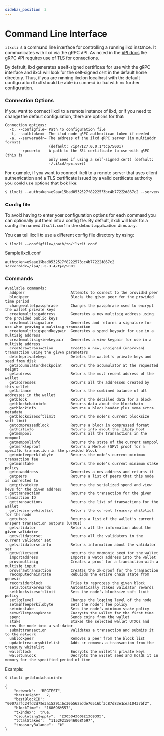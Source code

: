 ```yaml
---
sidebar_position: 3
---
```


# Command Line Interface

`ilxcli` is a command line interface for controlling a running ilxd instance. It communicates with ilxd via the gRPC API.
As noted in the [API docs](https://illium.org/docs/api/overview) the gRPC API requires use of TLS for connections.

By default, ilxd generates a self-signed certificate for use with the gRPC interface and ilxcli will look for the self-signed
cert in the default home directory. Thus, if you are running ilxd on localhost with the default configuration ilxcli should
be able to connect to ilxd with no further configuration. 

### Connection Options

If you want to connect ilxcli to a remote instance of ilxd, or if you need to change the default configuration, there are
options for that:

```
Connection options:
  -C, --configfile= Path to configuration file
  -t, --authtoken=  The ilxd node gRPC authentican token if needed
  -a, --serveraddr= The address of the ilxd gRPC server (in multiaddr format)
                    (default: /ip4/127.0.0.1/tcp/5001)
      --rpccert=    A path to the SSL certificate to use with gRPC (this is
                    only need if using a self-signed cert) (default:
                    ~/.ilxd/rpc.cert)
```

For example, if you want to connect ilxcli to a remote server that uses client authentication and a TLS certificate issued
by a valid certificate authority you could use options that look like:

```javascript
$ ilxcli --authtoken=e9aae15bad0532527f8222573bc4b77222d867c2 --serveraddr=/ip4/1.2.3.4/tpc/5001
```

### Config file

To avoid having to enter your configuration options for each command you can optionally put them into a config file.
By default, ilxcli will look for a config file named `ilxcli.conf` in the default application directory.

You can tell ilxcli to use a different config file directory by using:
```
$ ilxcli --configfile=/path/to/ilxcli.conf
```

Sample ilxcli.conf:
```
authtoken=e9aae15bad0532527f8222573bc4b77222d867c2
serveraddr=/ip4/1.2.3.4/tpc/5001
```

### Commands

```
Available commands:
  addpeer                     Attempts to connect to the provided peer
  blockpeer                   Blocks the given peer for the provided time period
  changewalletpassphrase      Changes the passphrase used to encrypt the wallet private keys
  createmultisigaddress       Generates a new multisig address using the provided public keys
  createmultisignature        Generates and returns a signature for use when proving a multisig transaction
  createmultisigspendkeypair  Generates a spend keypair for use in a multisig address
  createmultisigviewkeypair   Generates a view keypair for use in a multisig address
  createrawtransaction        Creates a new, unsigned (unproven) transaction using the given parameters
  deleteprivatekeys           Deletes the wallet's private keys and seed from disk
  getaccumulatorcheckpoint    Returns the accumulator at the requested height
  getaddress                  Returns the most recent address of the wallet
  getaddresses                Returns all the addresses created by this wallet
  getbalance                  Returns the combined balance of all addresses in the wallet
  getblock                    Returns the detailed data for a block
  getblockchaininfo           Returns data about the blockchain
  getblockinfo                Returns a block header plus some extra metadata
  getblocksizesoftlimit       Returns the node's current blocksize soft limit
  getcompressedblock          Returns a block in compressed format
  gethostinfo                 Returns info about the libp2p host
  getmempool                  Returns all the transactions in the mempool
  getmempoolinfo              Returns the state of the current mempool
  getmerkleproof              Returns a Merkle (SPV) proof for a specific transaction in the provided block
  getminfeeperkilobyte        Returns the node's current minimum transaction fee
  getminstake                 Returns the node's current minimum stake policy
  getnewaddress               Generates a new address and returns it
  getpeers                    Returns a list of peers that this node is connected to
  getprivatekey               Returns the serialized spend and view keys for the given address
  gettransaction              Returns the transaction for the given transaction ID
  gettransactions             Returns the list of transactions for the wallet
  gettreasurywhitelist        Returns the current treasury whitelist for the node
  getutxos                    Returns a list of the wallet's current unspent transaction outputs (UTXOs)
  getvalidator                Returns all the information about the given validator
  getvalidatorset             Returns all the validators in the current validator set
  getvalidatorsetinfo         Returns information about the validator set
  getwalletseed               Returns the mnemonic seed for the wallet
  importaddress               Imports a watch address into the wallet
  provemultisig               Creates a proof for a transaction with a multisig input
  proverawtransaction         Creates the zk-proof for the transaction
  recomputechainstate         Rebuilds the entire chain state from genesis
  reconsiderblock             Tries to reprocess the given block
  setautostakerewards         Automatically stakes validator rewards
  setblocksizesoftlimit       Sets the node's blocksize soft limit policy
  setloglevel                 Changes the logging level of the node
  setminfeeperkilobyte        Sets the node's fee policy
  setminstake                 Sets the node's minimum stake policy
  setwalletpassphrase         Encrypts the wallet for the first time
  spend                       Sends coins from the wallet
  stake                       Stakes the selected wallet UTXOs and turns the node into a validator
  submittransaction           Validates a transaction and submits it to the network
  unblockpeer                 Removes a peer from the block list
  updatetreasurywhitelist     Adds or removes a transaction from the treasury whitelist
  walletlock                  Encrypts the wallet's private keys
  walletunlock                Decrypts the wallet seed and holds it in memory for the specified period of time
```

Example:

```
$ ilxcli getblockchaininfo

{
    "network":  "REGTEST",
    "bestHeight":  7,
    "bestBlockID":  "0007aafc24fd2d78e3a1529116c30b562edde76516bf3c87d83e1cea10437bf2",
    "blockTime":  "1686969557",
    "txIndex":  true,
    "ciculatingSupply":  "230584300921369395",
    "totalStaked":  "115292150460684697",
    "treasuryBalance":  "0"
}

```